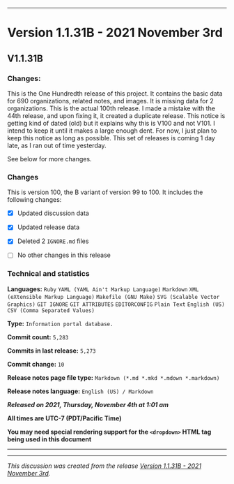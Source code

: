 ***

# Version 1.1.31B - 2021 November 3rd

## V1.1.31B

### Changes:

This is the One Hundredth release of this project. It contains the basic data for 690 organizations, <!-- (fork count minus 2) !--> related notes, and images. It is missing data for 2 organizations. This is the actual 100th release. I made a mistake with the 44th release, and upon fixing it, it created a duplicate release. This notice is getting kind of dated (old) but it explains why this is V100 and not V101. I intend to keep it until it makes a large enough dent. For now, I just plan to keep this notice as long as possible. This set of releases is coming 1 day late, as I ran out of time yesterday.

See below for more changes.

### Changes

This is version 100, the B variant of version 99 to 100. It includes the following changes:

- [x] Updated discussion data

- [x] Updated release data

- [x] Deleted 2 `IGNORE.md` files

<!--
- [x] Added data up to 2021 November 3rd
!-->

- [ ] No other changes in this release

<!--
- [x] Added data up to >date<
!-->

<!--
- [x] Deleted 2 `IGNORE.md` files
!-->

<!-- - [x] Updated Git navigation data !-->

### Technical and statistics

**Languages:** `Ruby` `YAML (YAML Ain't Markup Language)` `Markdown` `XML (eXtensible Markup Language)` `Makefile (GNU Make)` `SVG (Scalable Vector Graphics)` `GIT IGNORE` `GIT ATTRIBUTES` `EDITORCONFIG` `Plain Text` `English (US)` `CSV (Comma Separated Values)`

**Type:** `Information portal database.`

**Commit count:** `5,283`

**Commits in last release:** `5,273`

**Commit change:** `10`

**Release notes page file type:** `Markdown (*.md *.mkd *.mdown *.markdown)`

**Release notes language:** `English (US) / Markdown`

***Released on 2021, Thursday, November 4th at 1:01 am***

**All times are UTC-7 (PDT/Pacific Time)**

**You may need special rendering support for the `<dropdown>` HTML tag being used in this document**

***


<hr /><em>This discussion was created from the release <a href='https://github.com/seanpm2001/GitHub_Organization_Info/releases/tag/V1.1.31B'>Version 1.1.31B - 2021 November 3rd</a>.</em>
